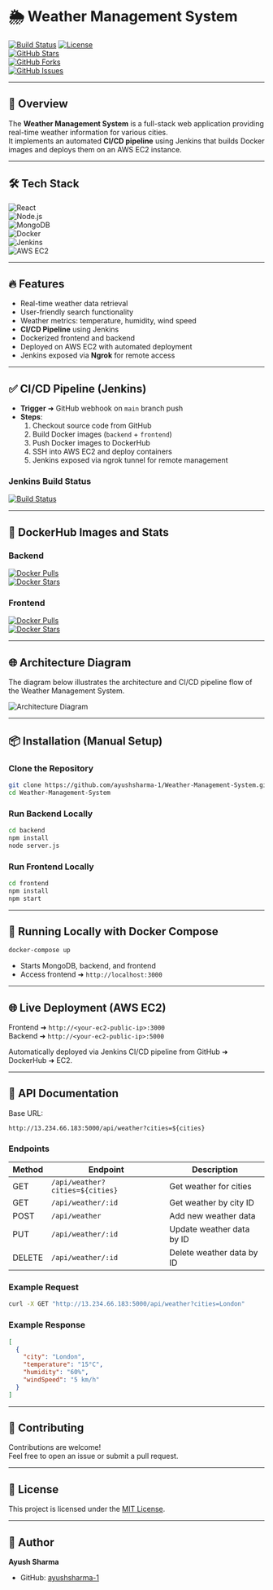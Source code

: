 # 🌦️ Weather Management System

[![Build Status](https://primate-smart-silkworm.ngrok-free.app/job/Weather/badge/icon)](https://primate-smart-silkworm.ngrok-free.app/job/Weather/)
[![License](https://img.shields.io/github/license/ayushsharma-1/Weather-Management-System)](https://github.com/ayushsharma-1/Weather-Management-System/blob/main/LICENSE)  
[![GitHub Stars](https://img.shields.io/github/stars/ayushsharma-1/Weather-Management-System?style=social)](https://github.com/ayushsharma-1/Weather-Management-System/stargazers)  
[![GitHub Forks](https://img.shields.io/github/forks/ayushsharma-1/Weather-Management-System?style=social)](https://github.com/ayushsharma-1/Weather-Management-System/network/members)  
[![GitHub Issues](https://img.shields.io/github/issues/ayushsharma-1/Weather-Management-System)](https://github.com/ayushsharma-1/Weather-Management-System/issues)

---

## 🚀 Overview

The **Weather Management System** is a full-stack web application providing real-time weather information for various cities.  
It implements an automated **CI/CD pipeline** using Jenkins that builds Docker images and deploys them on an AWS EC2 instance.

---

## 🛠️ Tech Stack

![React](https://img.shields.io/badge/React-Frontend-blue)  
![Node.js](https://img.shields.io/badge/Node.js-Backend-green)  
![MongoDB](https://img.shields.io/badge/MongoDB-Database-brightgreen)  
![Docker](https://img.shields.io/badge/Docker-Containerization-blue)  
![Jenkins](https://img.shields.io/badge/Jenkins-CI/CD-red)  
![AWS EC2](https://img.shields.io/badge/AWS-EC2-orange)

---

## 🔥 Features

- Real-time weather data retrieval  
- User-friendly search functionality  
- Weather metrics: temperature, humidity, wind speed  
- **CI/CD Pipeline** using Jenkins  
- Dockerized frontend and backend  
- Deployed on AWS EC2 with automated deployment  
- Jenkins exposed via **Ngrok** for remote access  

---

## ✅ CI/CD Pipeline (Jenkins)

- **Trigger** ➜ GitHub webhook on `main` branch push  
- **Steps**:
  1. Checkout source code from GitHub
  2. Build Docker images (`backend` + `frontend`)
  3. Push Docker images to DockerHub
  4. SSH into AWS EC2 and deploy containers
  5. Jenkins exposed via ngrok tunnel for remote management

### Jenkins Build Status  
[![Build Status](https://primate-smart-silkworm.ngrok-free.app/job/Weather/badge/icon)](https://primate-smart-silkworm.ngrok-free.app/job/Weather/)

---

## 🐳 DockerHub Images and Stats

### Backend  
[![Docker Pulls](https://img.shields.io/docker/pulls/ayush180/weather-backend)](https://hub.docker.com/r/ayush180/weather-backend)  
[![Docker Stars](https://img.shields.io/docker/stars/ayush180/weather-backend)](https://hub.docker.com/r/ayush180/weather-backend)

### Frontend  
[![Docker Pulls](https://img.shields.io/docker/pulls/ayush180/weather-frontend)](https://hub.docker.com/r/ayush180/weather-frontend)  
[![Docker Stars](https://img.shields.io/docker/stars/ayush180/weather-frontend)](https://hub.docker.com/r/ayush180/weather-frontend)

---

## 🌐 Architecture Diagram

The diagram below illustrates the architecture and CI/CD pipeline flow of the Weather Management System.

![Architecture Diagram](https://your-image-link.com/architecture-diagram.png)

---

## 📦 Installation (Manual Setup)

### Clone the Repository
```bash
git clone https://github.com/ayushsharma-1/Weather-Management-System.git
cd Weather-Management-System
```

### Run Backend Locally
```bash
cd backend
npm install
node server.js
```

### Run Frontend Locally
```bash
cd frontend
npm install
npm start
```

---

## 🐳 Running Locally with Docker Compose

```bash
docker-compose up
```

- Starts MongoDB, backend, and frontend  
- Access frontend ➜ `http://localhost:3000`

---

## 🌐 Live Deployment (AWS EC2)

Frontend ➜ `http://<your-ec2-public-ip>:3000`  
Backend ➜ `http://<your-ec2-public-ip>:5000`

Automatically deployed via Jenkins CI/CD pipeline from GitHub ➜ DockerHub ➜ EC2.

---

## 📖 API Documentation

Base URL:  
```
http://13.234.66.183:5000/api/weather?cities=${cities}
```

### Endpoints

| Method | Endpoint                                            | Description                 |
|--------|-----------------------------------------------------|-----------------------------|
| GET    | `/api/weather?cities=${cities}`                    | Get weather for cities      |
| GET    | `/api/weather/:id`                                 | Get weather by city ID      |
| POST   | `/api/weather`                                     | Add new weather data        |
| PUT    | `/api/weather/:id`                                 | Update weather data by ID   |
| DELETE | `/api/weather/:id`                                 | Delete weather data by ID   |

### Example Request
```bash
curl -X GET "http://13.234.66.183:5000/api/weather?cities=London"
```

### Example Response
```json
[
  {
    "city": "London",
    "temperature": "15°C",
    "humidity": "60%",
    "windSpeed": "5 km/h"
  }
]
```

---

## 🤝 Contributing

Contributions are welcome!  
Feel free to open an issue or submit a pull request.  

---

## 📄 License

This project is licensed under the [MIT License](https://github.com/ayushsharma-1/Weather-Management-System/blob/main/LICENSE).

---

## 👤 Author

**Ayush Sharma**  
- GitHub: [ayushsharma-1](https://github.com/ayushsharma-1)
```

